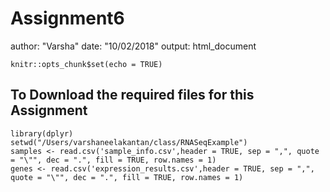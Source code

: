 # Assignment6

author: "Varsha"
date: "10/02/2018"
output: html_document

```{r setup, include=FALSE}
knitr::opts_chunk$set(echo = TRUE)
```
## To Download the required files for this Assignment

```{r}
library(dplyr)
setwd("/Users/varshaneelakantan/class/RNASeqExample")
samples <- read.csv('sample_info.csv',header = TRUE, sep = ",", quote = "\"", dec = ".", fill = TRUE, row.names = 1)
genes <- read.csv('expression_results.csv',header = TRUE, sep = ",", quote = "\"", dec = ".", fill = TRUE, row.names = 1)
```
